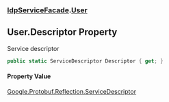 ### [IdpServiceFacade](../index.md 'IdpServiceFacade').[User](index.md 'IdpServiceFacade\.User')

## User\.Descriptor Property

Service descriptor

```csharp
public static ServiceDescriptor Descriptor { get; }
```

#### Property Value
[Google\.Protobuf\.Reflection\.ServiceDescriptor](https://learn.microsoft.com/en-us/dotnet/api/google.protobuf.reflection.servicedescriptor 'Google\.Protobuf\.Reflection\.ServiceDescriptor')